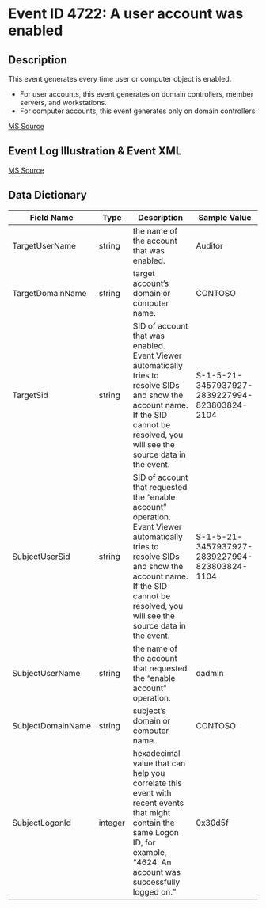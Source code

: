 # Event ID 4722: A user account was enabled

## Description

This event generates every time user or computer object is enabled.

* For user accounts, this event generates on domain controllers, member servers, and workstations.
* For computer accounts, this event generates only on domain controllers.

[MS Source](https://github.com/MicrosoftDocs/windows-itpro-docs/blob/master/windows/security/threat-protection/auditing/event-4722.md)

## Event Log Illustration & Event XML

[MS Source](https://github.com/MicrosoftDocs/windows-itpro-docs/blob/master/windows/security/threat-protection/auditing/event-4722.md)

## Data Dictionary

|	Field Name	|	Type	|	Description	|	Sample Value	|
|	----------------	|	----------------	|	----------------	|	----------------	|
|	TargetUserName	|	string	|	the name of the account that was enabled.	|	Auditor	|
|	TargetDomainName	|	string	|	target account’s domain or computer name.	|	CONTOSO	|
|	TargetSid	|	string	|	SID of account that was enabled. Event Viewer automatically tries to resolve SIDs and show the account name. If the SID cannot be resolved, you will see the source data in the event.	|	S-1-5-21-3457937927-2839227994-823803824-2104	|
|	SubjectUserSid	|	string	|	SID of account that requested the “enable account” operation. Event Viewer automatically tries to resolve SIDs and show the account name. If the SID cannot be resolved, you will see the source data in the event.	|	S-1-5-21-3457937927-2839227994-823803824-1104	|
|	SubjectUserName	|	string	|	the name of the account that requested the “enable account” operation.	|	dadmin	|
|	SubjectDomainName	|	string	|	subject’s domain or computer name.	|	CONTOSO	|
|	SubjectLogonId	|	integer	|	hexadecimal value that can help you correlate this event with recent events that might contain the same Logon ID, for example, “4624: An account was successfully logged on.”	|	0x30d5f	|